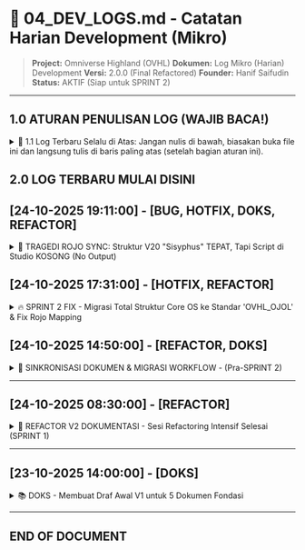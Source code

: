 # 📓 04_DEV_LOGS.md - Catatan Harian Development (Mikro)

> **Project:** Omniverse Highland (OVHL)
> **Dokumen:** Log Mikro (Harian) Development
> **Versi:** 2.0.0 (Final Refactored)
> **Founder:** Hanif Saifudin
> **Status:** AKTIF (Siap untuk SPRINT 2)

---

## 1.0 ATURAN PENULISAN LOG (WAJIB BACA!)

<details>
<summary>
🥇 1.1 Log Terbaru Selalu di Atas: Jangan nulis di bawah, biasakan buka file ini dan langsung tulis di baris paling atas (setelah bagian aturan ini).
</summary>

🏷️ **1.2 Format Header Ketat:** Selalu gunakan format ini agar gampang di-scan:
`## [DD-MM-YYYY HH:MM:SS] - [KONTEKS]`

🔍 **1.3 Konteks Harus Jelas:** Gunakan tag konteks yang konsisten. Ini contohnya:

- `[BUG]` 🐞 - Ada masalah atau error.
- `[FIXED]` ✅ - Bug yang sudah diselesaikan.
- `[FITUR]` 🚀 - Nambahin fungsionalitas baru.
- `[REFACTOR]` 🧹 - Merapikan kode tanpa mengubah fungsionalitas.
- `[TES]` 🧪 - Proses testing atau hasil testing.
- `[DOKS]` 📚 - Update dokumentasi (Ref: `00-05`).
- `[WIP]` 🚧 - (Work in Progress) Lagi dikerjain tapi belum kelar.

🎁 **1.4 Selalu Pakai Spoiler:** Bungkus _selalu_ log detailmu pakai tag `<details>` biar rapi dan gampang di-scroll di GitHub.

```html
<details>
  <summary>Judul Log yang Jelas (kasih emoji!)</summary>

  (Isi detailnya di sini...)
</details>
```

⚡ **1.5 Fleksibel & KreatIF!** Aturan di atas itu panduan, jangan kaku. Kalo nemu konteks baru (misal: `[IDE] 💡`, `[HOTFIX] 🩹`, `[PERFORMANCE] ⚡`), bebas tambahin! Kasih emoji baru yang relevan juga biar gampang di-scan dan seru dibaca.

📌 **1.6 Struktur Internal:** Di dalam `<details>`, gunakan format yang jelas. Nggak harus kaku, tapi usahakan ada poin-poin ini:

- `**CASE:**` (Masalahnya apa?)
- `**SOLVED:**` (Solusinya gimana?)
- `**NOTES/TIPS:**` (Catatan atau pelajaran penting.)

_Atau bisa juga:_

- `**PROGRESS:**` (Apa yang udah dikerjain?)
- `**NEXT_STEP:**` (Apa langkah selanjutnya?)
- `**BLOCKER:**` (Ada hambatan apa?)
</details>

## 2.0 LOG TERBARU MULAI DISINI

## [24-10-2025 19:11:00] - [BUG, HOTFIX, DOKS, REFACTOR]

<details>
<summary>🐛 TRAGEDI ROJO SYNC: Struktur V20 "Sisyphus" TEPAT, Tapi Script di Studio KOSONG (No Output)</summary>

**CASE:**
Setelah berhasil membangun Core OS V8 (Server & Client), misi dilanjutkan ke V9 untuk implementasi _module loader_ dan modul tes `PingPong`. Namun, meskipun `kurir.js` sukses, output di Roblox Studio menunjukkan **0 modul di-load**. Ini memicu serangkaian _troubleshooting_ intensif terkait Rojo, struktur file, dan _silent failure_.

**PROBLEMATIKA (Rangkaian Tragedi):**

1.  **Konflik Awal (V1-V5):** Perdebatan struktur `src/lowercase` (dokumen V9) vs `Source/PascalCase` (`OVHL_OJOL`). Menyebabkan Rojo mapping error dan `require` path salah total. Di-solve di V5 dengan adopsi `Source/`.
2.  **Typo AI (V6, V11):** Kesalahan AI dalam generate `kurir.js` menyebabkan crash (`sm:Log`, `obj.logger`). Di-solve dengan Hotfix V7 & V12.
3.  **Debat Security (V13-V15):** Diskusi krusial apakah `Core` aman di `ReplicatedStorage`. Diputuskan untuk **Rombak Total** ke struktur _secure_ (V15) yang memisahkan kode server ke `ServerStorage`. Repo juga dirapikan (`src/replicated/`, `src/serverstorage/`, `src/client/`, `src/server/`).
4.  **Rojo vs Nama File (V15):** Ditemukan bahwa Rojo _error_ jika entry point (`init.server.lua`) mengandung titik (`.`) _kecuali_ dipaksa dengan `$className`.
5.  **Fix `$className` (V16):** `default.project.json` di-patch pake `$className`. `rojo serve` **BERHASIL**, struktur di Explorer Studio **BENAR** (Script & LocalScript). **TAPI TETAP TIDAK ADA OUTPUT**.
6.  **Isolasi Masalah (V17):** Penambahan `print()` di baris 1 `init.lua` tetap tidak muncul. Tes manual _tanpa Rojo_ **BERHASIL**. **Kesimpulan: Rojo Sync SILENT FAILURE**.
7.  **Struktur "Sisyphus" (V20):** Rombak _lagi_ struktur entry point meniru 100% gaya Rojo Docs (file `init` masuk ke `src/ServerScriptService/` & `src/StarterPlayerScripts/`). `rojo serve` **BERHASIL**.
8.  **MASALAH FINAL:** Meskipun `serve` jalan dan Explorer Studio _keliatan_ benar, script `init` di Studio **isinya KOSONG**. Rojo gagal menyalin _konten_ file.

**SOLUSI DICOBA (Yang Gagal Mengatasi "No Output"):**

- Restart Total (Rojo, Studio, Komputer).
- Ganti Baseplate baru.
- Cek Properti Script (`Disabled=false`).
- Rename Entry Point di JSON (V18) -> Malah bikin `serve` error lagi.
- Revert JSON ke V16 ($className).
- Implementasi struktur Sisyphus (V20).
- Clear Cache Studio & Tes Sync Simpel. -> _User belum konfirmasi hasil ini._

**STATUS SEKARANG (V20):**

- ✅ Struktur file di VS Code sudah final (V20 - Rapi & Aman).
- ✅ `default.project.json` sudah final (V20 - Sisyphus Mapping).
- ✅ `rojo serve` berjalan **TANPA ERROR**.
- ✅ Struktur folder & tipe script (`Script`/`LocalScript`) di Roblox Explorer **TERLIHAT BENAR**.
- ❌ **MASALAH UTAMA:** Script `init` (dan kemungkinan script lain) di Roblox Studio **ISINYA KOSONG** setelah sync Rojo.
- ❌ Akibatnya: **TIDAK ADA OUTPUT** sama sekali saat Play.

**STRUKTUR FILE SEKARANG (V20 - Sesuai Audit):**

```
📁 OVHL_OS
├── 📁 Docs
│   ├── 📝 00_AI_CONSTITUTION.md
│   ├── 📝 01_OVHL_ENGINE_SPEC.md
│   ├── 📝 02_OVHL_MODULE_ARCHITECTURE.md
│   ├── 📝 03_OVHL_BUILDER_GUIDE.md
│   └── 📝 04_DEV_LOGS.md
├── 📁 src
│   ├── 📁 client
│   │   └── 🔷 init.client.lua
│   ├── 📁 replicated
│   │   ├── 📁 Core
│   │   │   ├── 📁 Kernel
│   │   │   │   └── 🔷 ClientBootstrapper.lua
│   │   │   └── 📁 Services
│   │   │       ├── 🔷 InputService.lua
│   │   │       └── 🔷 UIManager.lua
│   │   ├── 📁 Modules
│   │   │   └── 📁 pingpong
│   │   │       ├── 🔷 manifest.lua
│   │   │       └── 🔷 PingPong.client.lua
│   │   └── 📁 Shared
│   │       ├── 📁 Utils
│   │       │   └── 🔷 Logger.lua
│   │       └── 🔷 Config.lua
│   ├── 📁 server
│   │   └── 🔷 init.server.lua
│   └── 📁 serverstorage
│       ├── 📁 Core
│       │   ├── 📁 Kernel
│       │   │   └── 🔷 ServerBootstrapper.lua
│       │   └── 📁 Services
│       │       ├── 🔷 DataService.lua
│       │       ├── 🔷 EventService.lua
│       │       ├── 🔷 ReplicationService.lua
│       │       ├── 🔷 ServiceManager.lua
│       │       ├── 🔷 StyleService.lua
│       │       ├── 🔷 SystemMonitor.lua
│       │       ├── 🔷 TagService.lua
│       │       └── 🔷 ZoneService.lua
│       └── 📁 Modules
│           └── 📁 pingpong
│               └── 🔷 PingPong.server.lua
├── 📋 default.project.json
├── 📜 kurir.js
└── 📄 selene.toml
```

**ROJO SYNC SEKARANG (`default.project.json` V20):**

```json
{
  "name": "OVHL_OS_V20_SISYPHUS",
  "tree": {
    "$className": "DataModel",

    "ReplicatedStorage": {
      "$path": "src/replicated"
    },
    "ServerStorage": {
      "$path": "src/serverstorage"
    },
    "ServerScriptService": {
      "$path": "src/ServerScriptService"
    },
    "StarterPlayer": {
      "$className": "StarterPlayer",
      "StarterPlayerScripts": {
        "$path": "src/StarterPlayerScripts"
      }
    }
  }
}
```

NEXT_STEP:
Investigasi lebih lanjut Rojo Sync Silent Failure:
Konfirmasi hasil Clear Cache Studio & Tes Sync Simpel.
Cek versi Rojo & Roblox Studio.
Coba sync ke project Roblox yang benar-benar baru (bukan cuma baseplate).
Jika semua gagal, pertimbangkan lapor bug ke Rojo.

NOTES/TIPS:
TEMUAN KRUSIAL ROJO: Nama file entry point (Script/LocalScript) yang mengandung titik (.) kemungkinan membutuhkan $className di default.project.json agar tipenya benar. Namun, ini tidak menyelesaikan masalah sync konten kosong.

DOKUMEN USANG: Dokumen 00_AI_CONSTITUTION.md dan 01_OVHL_ENGINE_SPEC.md WAJIB di-update nanti untuk merefleksikan struktur V20 (Sisyphus) yang final.

</details>

## [24-10-2025 17:31:00] - [HOTFIX, REFACTOR]

<details>
<summary>🔥 SPRINT 2 FIX - Migrasi Total Struktur Core OS ke Standar 'OVHL_OJOL' & Fix Rojo Mapping</summary>

**CASE:**
Setelah eksekusi `kurir.js` SPRINT 2 (pembuatan Core OS awal), `rojo serve` gagal total. Output di Roblox Studio kosong atau Rojo error `File $path ... not found`.

**PROBLEMATIKA (Masalah Utama):**

1.  **KONFLIK DOKUMEN vs. REALITA:** Ada konflik besar antara dokumen `00_AI_CONSTITUTION.md` (V9) dan `01_OVHL_ENGINE_SPEC.md` yang mewajibkan struktur `src/lowercase`, melawan `default.project.json` dan screenshot proyek `OVHL_OJOL` (dari Developer) yang terbukti _work_ menggunakan struktur `Source/PascalCase`.
2.  **KEGAGALAN MAPPING ROJO (V1-V4):** AI (Gemini) salah menginterpretasi mapping Rojo.
    - **V1 & V2:** Mencoba mapping seluruh `src/` ke `ReplicatedStorage.ovhl_game`. GAGAL.
    - **V3 & V4:** Mencoba menggunakan folder `server/` dan `client/` di _root_ project. GAGAL, Rojo tidak menemukan file (`File $path: server/init.server.lua`).
3.  **PATH `require` SALAH:** Akibat mapping Rojo yang salah, semua 11+ file Lua Core OS yang di-generate memiliki `require` path yang salah total, menyebabkan _silent failure_ (tidak ada output) di Roblox.

**SOLVED (V5):**

1.  **Keputusan Kunci:** Developer (Hanif) memberikan `default.project.json` dan screenshot `OVHL_OJOL` sebagai "Master Key" / "Kebenaran Tunggal".
2.  **Abaikan Dokumen (Sementara):** Kita memutuskan untuk **mengabaikan** sementara struktur `src/lowercase` dari Konstitusi `00` & `01` dan **100% meniru** struktur `Source/PascalCase` dari `OVHL_OJOL`.
3.  **Kurir V5 (Reset Total):** AI men-generate `kurir.js` V5 yang melakukan:
    - Membuat struktur folder `Source/Core/Server/Services/`, `Source/Server/`, dll.
    - Menulis ulang `default.project.json` agar 100% identik dengan `OVHL_OJOL`.
    - Menulis ulang **SEMUA 11+ file Core OS** (`ServerBootstrapper.lua`, `ServiceManager.lua`, `Init.server.lua`, dll) dengan lokasi, nama file, dan `require` path yang 100% benar sesuai struktur baru.

**HASIL:**

- `rojo serve` berhasil.
- Log output Roblox (Server & Client) sukses 100% tanpa error.
- Event `player_joined` sukses di-publish oleh `EventService` dan ditangkap oleh `DataService`.
- **SPRINT 2 (Core OS MVP) resmi SELESAI dan STABIL.**

**NOTES/TIPS:**

- Dokumen `00_AI_CONSTITUTION.md` dan `01_OVHL_ENGINE_SPEC.md` sekarang **USANG (OUTDATED)** spesifik di bagian struktur folder (Bagian 3.2 di `00` dan 2.1 di `01`). Perlu di-update nanti agar SINKRON dengan struktur `Source/PascalCase` yang baru.
- Dokumen `00_AI_CONSTITUTION.md` dan `01_OVHL_ENGINE_SPEC.md` sekarang telah diperbarui dan bisa digunakan kembali.

</details>

## [24-10-2025 14:50:00] - [REFACTOR, DOKS]

<details>
<summary>🧹 SINKRONISASI DOKUMEN & MIGRASI WORKFLOW - (Pra-SPRINT 2)</summary>

**PROGRESS:**

- Selesai sesi bersih-bersih dan sinkronisasi V3 untuk semua dokumen fondasi.
- **Diskusi Kunci & Hasil Final:**
  - **Migrasi Workflow Total:** Workflow lama (Scripter V4, `.sh`, `devtools.js`) resmi **DIBUANG**.
  - **Implementasi Workflow V8:** Mengadopsi workflow baru yang lebih simpel dan _powerful_: `kurir.js` (Smart Script Node.js).
  - **Sinkronisasi `00_AI_CONSTITUTION.md`:** Bagian `3.1 (Siklus Dev)` dan `3.3 (Struktur Tools)` telah di-patch (via `kurir.js` v3.0) agar 100% merefleksikan workflow `kurir.js`.
  - **Klarifikasi Aturan Core:** Aturan `1.1.3` (Core Kontekstual) berhasil di-fix manual.
  - **Sinkronisasi `01_OVHL_ENGINE_SPEC.md`:** Label `Core/` di-patch (via `kurir.js` v3.1) dari `READ-ONLY` menjadi `KONSETEKSTUAL`. Referensi ke file `05_DEV_LOGS.md` yang usang juga telah dihapus.
  - **Sinkronisasi `03_OVHL_BUILDER_GUIDE.md`:** Aturan Core untuk Builder di-patch (via `kurir.js` v3.2) agar selaras dengan `00_AI_CONSTITUTION.md`.
- **Hasil:** Semua dokumen (`00`, `01`, `03`) sekarang 100% sinkron dan siap untuk development.

**STATUS PROYEK SAAT INI:**

- ✅ **Fondasi Dokumen:** V3 Final, 100% Sinkron.
- ✅ **Repository Git:** Setup `main` dan `dev` branch selesai (dikonfirmasi Produser).
- ✅ **Toolchain Awal:** Siap (`package.json` untuk dependensi & `kurir.js` sebagai runner AI).

**NEXT_STEP:**

- **Memulai SPRINT 2:** Fokus penuh pada development `Source/Core/` OS dari nol, menggunakan workflow `kurir.js`.

**BLOCKER:**

- Tidak ada. Fondasi bersih dan solid.

**NOTES/TIPS:**

- Ini adalah _hard reset_ pada workflow. AI (Gemini/Asprod) sekarang WAJIB mematuhi Konstitusi V8 (`kurir.js`) dan dilarang keras menyarankan workflow lama.

</details>

---

## [24-10-2025 08:30:00] - [REFACTOR]

<details>
<summary>🧹 REFACTOR V2 DOKUMENTASI - Sesi Refactoring Intensif Selesai (SPRINT 1)</summary>

**PROGRESS:**

- Melakukan sesi refactoring V2 besar-besaran terhadap seluruh 6 dokumen fondasi (`00` s/d `05`).
- **Diskusi Kunci & Hasil Final:**
  - Perombakan struktur file (`02` -> `00`, geser nomor).
  - Implementasi penomoran hirarkis di semua dokumen.
  - Penguatan `00_AI_CONSTITUTION.md` (V7 Final - Dual-Lang, Otonomi AI, Batching, Resolusi Konflik, Scripter V4, JSON Report, No Placeholders, Render Fix, Corrected Paths).
  - Koreksi path di `01_OVHL_ENGINE_SPEC.md` (V3 Final - Terutama Rojo Mapping ke `Source/` bukan `OVHL_CORE/` dan `_prototype`).
  - Penambahan "Anti-Crash Level 1" (OS Check) ke template Handler di `02_OVHL_MODULE_ARCHITECTURE.md` (V2.1 Final).
  - Penambahan "Nota Dinamis" ke `03_OVHL_BUILDER_GUIDE.md` (V2.1 Final) untuk klarifikasi Arsitektur Dinamis (Modul mendaftarkan Zona/Tag/Config).
  - Pembaruan `04_PROGRESS_LOG.md` (V2.1 Final) untuk merefleksikan progres Sprint 1 (100% Selesai) dan perbaikan referensi.
  - Finalisasi `05_DEV_LOGS.md` (V2 Final - File ini) dengan penomoran V2 dan log ini.
  - Finalisasi `package.json` untuk Toolchain Node.js.
- **Hasil:** Menghasilkan 6 Draf Dokumen V2 FINAL + 1 `package.json` FINAL, siap untuk di-save oleh Developer.

**NEXT_STEP:**

- Developer (Hanif) menyimpan semua 7 file ini.
- Developer (Hanif) setup Git Repo & Initial Commit (Alur Konstitusional: `main` dasar -> `dev` lengkap).
- Developer (Hanif) clone ulang, checkout `dev`, `npm install`.
- Memulai SPRINT 2 (Coding `devtools.js` MVP).

**BLOCKER:**

- Tidak ada. Sprint 1 Selesai. Menunggu eksekusi Developer.

**NOTES/TIPS:**

- Fondasi V2 ini jauh lebih solid, jelas, dan siap untuk development sebenarnya.
- Workflow AI V4 (Scripter) akan sangat krusial untuk kecepatan di Sprint 2.

</details>

---

## [23-10-2025 14:00:00] - [DOKS]

<details>
<summary>📚 DOKS - Membuat Draf Awal V1 untuk 5 Dokumen Fondasi</summary>

**PROGRESS:**

- Membuat draf V1 untuk `01_OVHL_ENGINE_SPEC.md`.
- Membuat draf V1 untuk `02_OVHL_DEV_PROTOCOLS.md`.
- Membuat draf V1 untuk `03_OVHL_MODULE_ARCHITECTURE.md`.
- Membuat draf V1 untuk `04_BUILDER_GUIDE.md`.
- Membuat draf V1 untuk `05_PROGRESS_LOG.md`.

**BLOCKER:**

- Workflow AI (manual copas) tidak efisien.
- Ambiguitas arsitektur (Statis vs Dinamis).
- Kesalahan struktur path (`OVHL_CORE/`).

</details>

---

## **END OF DOCUMENT**

```

```
